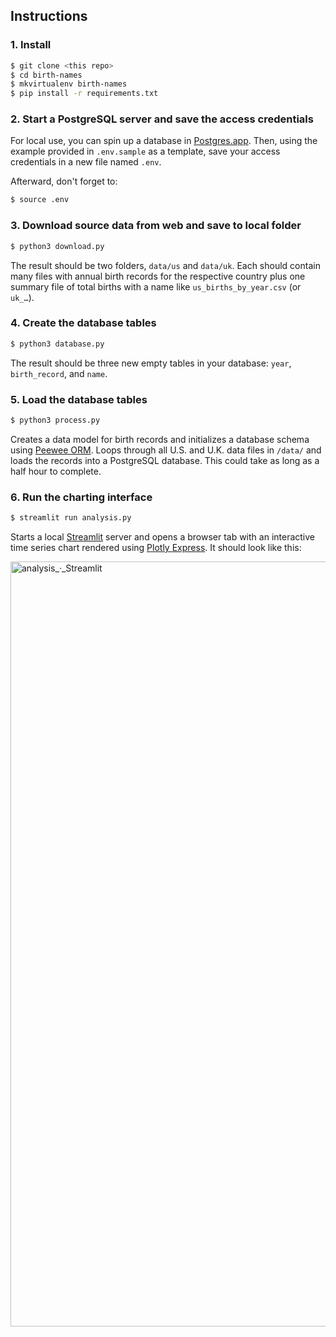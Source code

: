 ## Instructions

### 1. Install

```bash
$ git clone <this repo>
$ cd birth-names
$ mkvirtualenv birth-names
$ pip install -r requirements.txt
```

### 2. Start a PostgreSQL server and save the access credentials

For local use, you can spin up a database in [Postgres.app](https://postgresapp.com/). Then, using the example provided in `.env.sample` as a template, save your access credentials in a new file named `.env`.

Afterward, don't forget to:

```bash
$ source .env
```

### 3. Download source data from web and save to local folder

```bash
$ python3 download.py
```

The result should be two folders, `data/us` and `data/uk`. Each should contain many files with annual birth records for the respective country plus one summary file of total births with a name like `us_births_by_year.csv` (or `uk_…`).

### 4. Create the database tables

```bash
$ python3 database.py
```

The result should be three new empty tables in your database: `year`, `birth_record`, and `name`.


### 5. Load the database tables

```bash
$ python3 process.py
```

Creates a data model for birth records and initializes a database schema using [Peewee ORM](http://docs.peewee-orm.com/en/latest/). Loops through all U.S. and U.K. data files in `/data/` and loads the records into a PostgreSQL database. This could take as long as a half hour to complete.


### 6. Run the charting interface

```bash
$ streamlit run analysis.py
```

Starts a local [Streamlit](https://streamlit.io/) server and opens a browser tab with an interactive time series chart rendered using [Plotly Express](https://plotly.com/python/plotly-express/). It should look like this:

<img width="1224" alt="analysis_·_Streamlit" src="https://user-images.githubusercontent.com/1349496/195747377-e7535304-df65-4bed-9962-bf8217473ea5.png">
